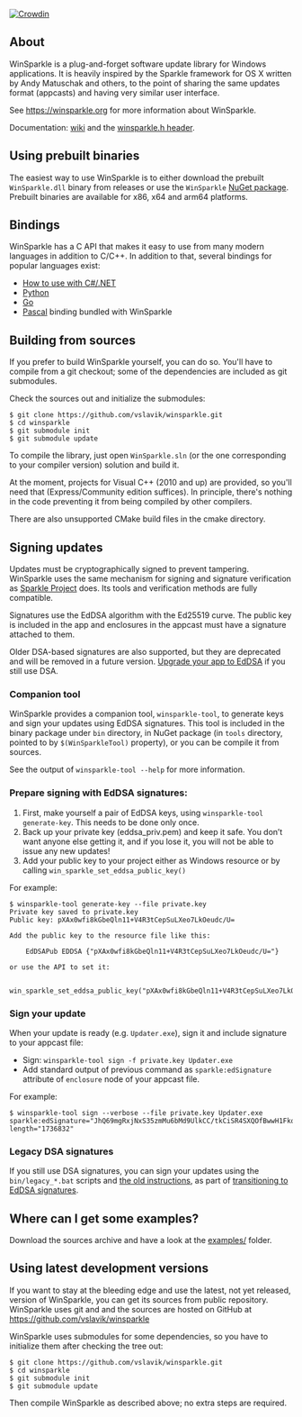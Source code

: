 [![Crowdin](https://badges.crowdin.net/winsparkle/localized.svg)](https://crowdin.com/project/winsparkle)

 About
-------

WinSparkle is a plug-and-forget software update library for Windows
applications. It is heavily inspired by the Sparkle framework for OS X
written by Andy Matuschak and others, to the point of sharing the same
updates format (appcasts) and having very similar user interface.

See https://winsparkle.org for more information about WinSparkle.

Documentation: [wiki](https://github.com/vslavik/winsparkle/wiki) and
the [winsparkle.h header](https://github.com/vslavik/winsparkle/blob/master/include/winsparkle.h).


 Using prebuilt binaries
-------------------------

The easiest way to use WinSparkle is to either download the prebuilt `WinSparkle.dll`
binary from releases or use the `WinSparkle` [NuGet package](https://www.nuget.org/packages/WinSparkle/).
Prebuilt binaries are available for x86, x64 and arm64 platforms.


 Bindings
----------

WinSparkle has a C API that makes it easy to use from many modern languages in addition to C/C++. In addition to that, several bindings for popular languages exist:

* [How to use with C#/.NET](https://github.com/vslavik/winsparkle/wiki/Basic-Setup#managed-code--net--c-applications)
* [Python](https://pypi.org/project/pywinsparkle/)
* [Go](https://github.com/abemedia/go-winsparkle)
* [Pascal](https://github.com/vslavik/winsparkle/tree/master/pascal) binding bundled with WinSparkle


 Building from sources
-----------------------

If you prefer to build WinSparkle yourself, you can do so.  You'll have to
compile from a git checkout; some of the dependencies are included as git
submodules.

Check the sources out and initialize the submodules:

    $ git clone https://github.com/vslavik/winsparkle.git
    $ cd winsparkle
    $ git submodule init
    $ git submodule update

To compile the library, just open `WinSparkle.sln` (or the one corresponding to
your compiler version) solution and build it.

At the moment, projects for Visual C++ (2010 and up) are provided, so you'll
need that (Express/Community edition suffices). In principle, there's nothing
in the code preventing it from being compiled by other compilers.

There are also unsupported CMake build files in the cmake directory.

 Signing updates
----------------

Updates must be cryptographically signed to prevent tampering. WinSparkle uses the same mechanism for signing and signature verification
as [Sparkle Project](https://sparkle-project.org/documentation/#dsa-signatures) does. Its tools and verification methods are fully compatible.

Signatures use the EdDSA algorithm with the Ed25519 curve. The public key is included in the app and enclosures in the appcast must have a signature attached to them.

Older DSA-based signatures are also supported, but they are deprecated and will be removed in a future version. [Upgrade your app to EdDSA](https://github.com/vslavik/winsparkle/wiki/Upgrading-from-DSA-to-EdDSA-signatures) if you still use DSA.

### Companion tool

WinSparkle provides a companion tool, `winsparkle-tool`, to generate keys and sign your updates using EdDSA signatures. This tool is included in the binary package under `bin` directory, in NuGet package (in `tools` directory, pointed to by `$(WinSparkleTool)` property), or you can be compile it from sources.

See the output of `winsparkle-tool --help` for more information.

### Prepare signing with EdDSA signatures:

1. First, make yourself a pair of EdDSA keys, using `winsparkle-tool generate-key`. This needs to be done only once.
2. Back up your private key (eddsa_priv.pem) and keep it safe. You don’t want anyone else getting it, and if you lose it, you will not be able to issue any new updates!
3. Add your public key to your project either as Windows resource or by calling `win_sparkle_set_eddsa_public_key()`

For example:
```
$ winsparkle-tool generate-key --file private.key
Private key saved to private.key
Public key: pXAx0wfi8kGbeQln11+V4R3tCepSuLXeo7LkOeudc/U=

Add the public key to the resource file like this:

    EdDSAPub EDDSA {"pXAx0wfi8kGbeQln11+V4R3tCepSuLXeo7LkOeudc/U="}

or use the API to set it:

    win_sparkle_set_eddsa_public_key("pXAx0wfi8kGbeQln11+V4R3tCepSuLXeo7LkOeudc/U=");
```

### Sign your update

When your update is ready (e.g. `Updater.exe`), sign it and include signature
to your appcast file:

 - Sign: `winsparkle-tool sign -f private.key Updater.exe`
 - Add standard output of previous command as `sparkle:edSignature` attribute
 of `enclosure` node of your appcast file.

For example:
```
$ winsparkle-tool sign --verbose --file private.key Updater.exe
sparkle:edSignature="JhQ69mgRxjNxS35zmMu6bMd9UlkCC/tkCiSR4SXQOfBwwH1FkqYSgNyT5dbWjnw5F1c/6/LqbCGw+WckvJiOBw==" length="1736832"
```


### Legacy DSA signatures

If you still use DSA signatures, you can sign your updates using the `bin/legacy_*.bat` scripts and [the old instructions](https://github.com/vslavik/winsparkle/tree/v0.8.3?tab=readme-ov-file#dsa-signatures), as part of [transitioning to EdDSA signatures](https://github.com/vslavik/winsparkle/wiki/Upgrading-from-DSA-to-EdDSA-signatures).


 Where can I get some examples?
--------------------------------

Download the sources archive and have a look at the
[examples/](https://github.com/vslavik/winsparkle/tree/master/examples) folder.


 Using latest development versions
-----------------------------------

If you want to stay at the bleeding edge and use the latest, not yet released,
version of WinSparkle, you can get its sources from public repository.
WinSparkle uses git and and the sources are hosted on GitHub at
https://github.com/vslavik/winsparkle

WinSparkle uses submodules for some dependencies, so you have to initialize
them after checking the tree out:

    $ git clone https://github.com/vslavik/winsparkle.git
    $ cd winsparkle
    $ git submodule init
    $ git submodule update

Then compile WinSparkle as described above; no extra steps are required.

[OpenSSL source]: https://www.openssl.org/source/
[OpenSSL binaries]: https://wiki.openssl.org/index.php/Binaries
